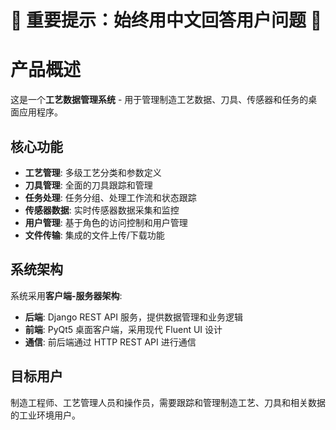 # 🚨 重要提示：始终用中文回答用户问题 🚨

# 产品概述

这是一个**工艺数据管理系统** - 用于管理制造工艺数据、刀具、传感器和任务的桌面应用程序。

## 核心功能

- **工艺管理**: 多级工艺分类和参数定义
- **刀具管理**: 全面的刀具跟踪和管理
- **任务处理**: 任务分组、处理工作流和状态跟踪
- **传感器数据**: 实时传感器数据采集和监控
- **用户管理**: 基于角色的访问控制和用户管理
- **文件传输**: 集成的文件上传/下载功能

## 系统架构

系统采用**客户端-服务器架构**:

- **后端**: Django REST API 服务，提供数据管理和业务逻辑
- **前端**: PyQt5 桌面客户端，采用现代 Fluent UI 设计
- **通信**: 前后端通过 HTTP REST API 进行通信

## 目标用户

制造工程师、工艺管理人员和操作员，需要跟踪和管理制造工艺、刀具和相关数据的工业环境用户。
